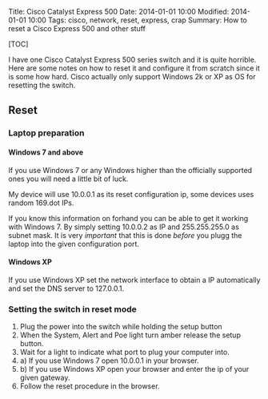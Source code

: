 Title: Cisco Catalyst Express 500 
Date: 2014-01-01 10:00
Modified: 2014-01-01 10:00
Tags: cisco, network, reset, express, crap
Summary: How to reset a Cisco Express 500 and other stuff

[TOC]

I have one Cisco Catalyst Express 500 series switch and it is quite horrible. Here are some notes on how to reset it and configure it from scratch since it is some how hard. Cisco actually only support Windows 2k or XP as OS for resetting the switch.

## Reset

### Laptop preparation 

#### Windows 7 and above
If you use Windows 7 or any Windows higher than the officially supported ones you will need a little bit of luck.

My device will use 10.0.0.1 as its reset configuration ip, some devices uses random 169.dot IPs. 

If you know this information on forhand you can be able to get it working with Windows 7. By simply setting 10.0.0.2 as IP and 255.255.255.0 as subnet mask. It is very _important_ that this is done _before_ you plugg the laptop into the given configuration port.

#### Windows XP
If you use Windows XP set the network interface to obtain a IP automatically and set the DNS server to 127.0.0.1.


### Setting the switch in reset mode

1. Plug the power into the switch while holding the setup button
2. When the System, Alert and Poe light turn amber release the setup button.
3. Wait for a light to indicate what port to plug your computer into.
4. a) If you use Windows 7 open 10.0.0.1 in your browser.
4. b) If you use Windows XP open your browser and enter the ip of your given gateway.
5. Follow the reset procedure in the browser.

